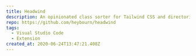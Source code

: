 ```yaml
---
title: Headwind
description: An opinionated class sorter for Tailwind CSS and directories.
repo: https://github.com/heybourn/headwind
tags:
  - Visual Studio Code
  - Extension
created_at: 2020-06-24T13:47:21.408Z
---
```

